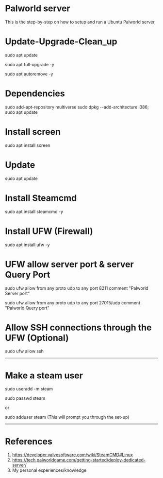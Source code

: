 # Palworld server
This is the step-by-step on how to setup and run a Ubuntu Palworld server.
# Update-Upgrade-Clean_up
sudo apt update

sudo apt full-upgrade -y

sudo apt autoremove -y
# Dependencies
sudo add-apt-repository multiverse 
sudo dpkg --add-architecture i386; sudo apt update
# Install screen
sudo apt install screen
# Update
sudo apt update
# Install Steamcmd
sudo apt install steamcmd -y
# Install UFW (Firewall)
sudo apt install ufw -y
# UFW allow server port & server Query Port
sudo ufw allow from any proto udp to any port 8211 comment "Palworld Server port"

sudo ufw allow from any proto udp to any port 27015/udp comment "Palworld Query port"
# Allow SSH connections through the UFW (Optional)
sudo ufw allow ssh



--------------------------------------------------------------------------------

# Make a steam user
sudo useradd -m steam

sudo passwd steam

or

sudo adduser steam (This will prompt you through the set-up)

-------------------------------------------------------------------------------

# References
1. https://developer.valvesoftware.com/wiki/SteamCMD#Linux
2. https://tech.palworldgame.com/getting-started/deploy-dedicated-server/
3. My personal experiences/knowledge 
